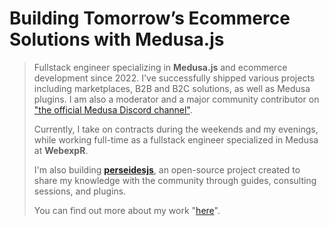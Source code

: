 <h1 align="left"><b>Building Tomorrow’s Ecommerce Solutions with Medusa.js</b></h1>

<blockquote>
    <p> 
         Fullstack engineer specializing in <b>Medusa.js</b> and ecommerce development since 2022. I've successfully shipped various projects including marketplaces, B2B and B2C solutions, as well as Medusa plugins. I am also a moderator and a major community contributor on <a href="https://discord.gg/medusajs">"the official Medusa Discord channel"</a>.
    </p>
    <p>
        Currently, I take on contracts during the weekends and my evenings, while working full-time as a fullstack engineer specialized in Medusa at <b>WebexpR</b>.
    </p>
    <p>
        I'm also building <b><a href="https://github.com/perseidesjs">perseidesjs</a></b>, an open-source project created to share my knowledge with the community through guides, consulting sessions, and plugins.
    </p>
    <p>
        You can find out more about my work "<a href="https://imadil.dev">here</a>".
    </p>
</blockquote>
